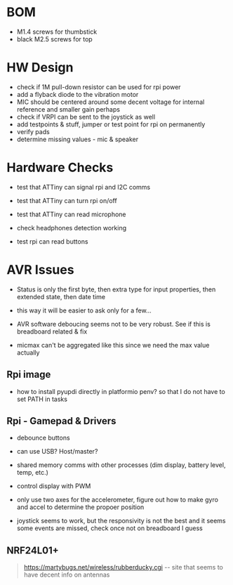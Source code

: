 # BOM

- M1.4 screws for thumbstick
- black M2.5 screws for top 

# HW Design

- check if 1M pull-down resistor can be used for rpi power
- add a flyback diode to the vibration motor
- MIC should be centered around some decent voltage for internal reference and smaller gain perhaps
- check if VRPI can be sent to the joystick as well
- add testpoints & stuff, jumper or test point for rpi on permanently
- verify pads
- determine missing values - mic & speaker

# Hardware Checks

- test that ATTiny can signal rpi and I2C comms
- test that ATTiny can turn rpi on/off
- test that ATTiny can read microphone
- check headphones detection working


- test rpi can read buttons 

# AVR Issues

- Status is only the first byte, then extra type for input properties, then extended state, then date time
- this way it will be easier to ask only for a few...

- AVR software deboucing seems not to be very robust. See if this is breadboard related & fix
- micmax can't be aggregated like this since we need the max value actually

## Rpi image 

- how to install pyupdi directly in platformio penv? so that I do not have to set PATH in tasks

## Rpi - Gamepad & Drivers

- debounce buttons
- can use USB? Host/master?
- shared memory comms with other processes (dim display, battery level, temp, etc.)
- control display with PWM

- only use two axes for the accelerometer, figure out how to make gyro and accel to determine the propoer position

- joystick seems to work, but the responsivity is not the best and it seems some events are missed, check once not on breadboard I guess

## NRF24L01+

> https://martybugs.net/wireless/rubberducky.cgi -- site that seems to have decent info on antennas

